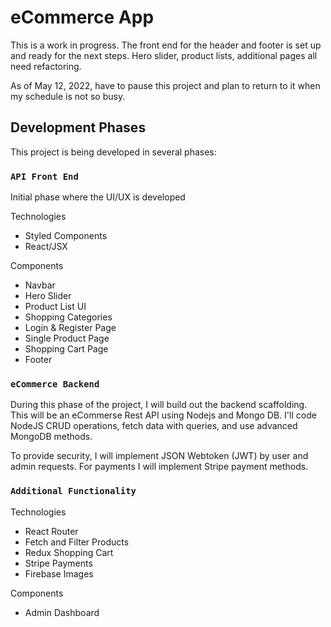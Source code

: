 # eCommerce App

This is a work in progress. The front end for the header and footer is set up and ready for the next steps. Hero slider, product lists, additional pages all need refactoring.

As of May 12, 2022, have to pause this project and plan to return to it when my schedule is not so busy.

## Development Phases

This project is being developed in several phases:

### `API Front End`

Initial phase where the UI/UX is developed

Technologies
- Styled Components
- React/JSX

Components
- Navbar
- Hero Slider
- Product List UI
- Shopping Categories
- Login & Register Page
- Single Product Page
- Shopping Cart Page
- Footer

### `eCommerce Backend`

During this phase of the project, I will build out the backend scaffolding.\
This will be an eCommerse Rest API using Nodejs and Mongo DB. I'll code NodeJS CRUD operations, fetch data with queries, and use advanced MongoDB methods.

To provide security, I will implement JSON Webtoken (JWT) by user and admin requests. For payments I will implement Stripe payment methods.


### `Additional Functionality`

Technologies
- React Router
- Fetch and Filter Products
- Redux Shopping Cart
- Stripe Payments
- Firebase Images

Components
- Admin Dashboard
